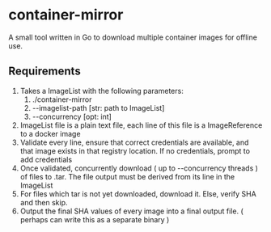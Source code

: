 # container-mirror
A small tool written in Go to download multiple container images for offline use.

## Requirements
1. Takes a ImageList with the following parameters: 
    1. ./container-mirror 
    2. --imagelist-path [str: path to ImageList]
    3. --concurrency [opt: int]
2. ImageList file is a plain text file, each line of this file is a ImageReference to a docker image
3. Validate every line, ensure that correct credentials are available, and that image exists in that registry location. If no credentials, prompt to add credentials
4. Once validated, concurrently download ( up to --concurrency threads ) of files to .tar. The file output must be derived from its line in the ImageList
5. For files which tar is not yet downloaded, download it. Else, verify SHA and then skip.
7. Output the final SHA values of every image into a final output file. ( perhaps can write this as a separate binary )